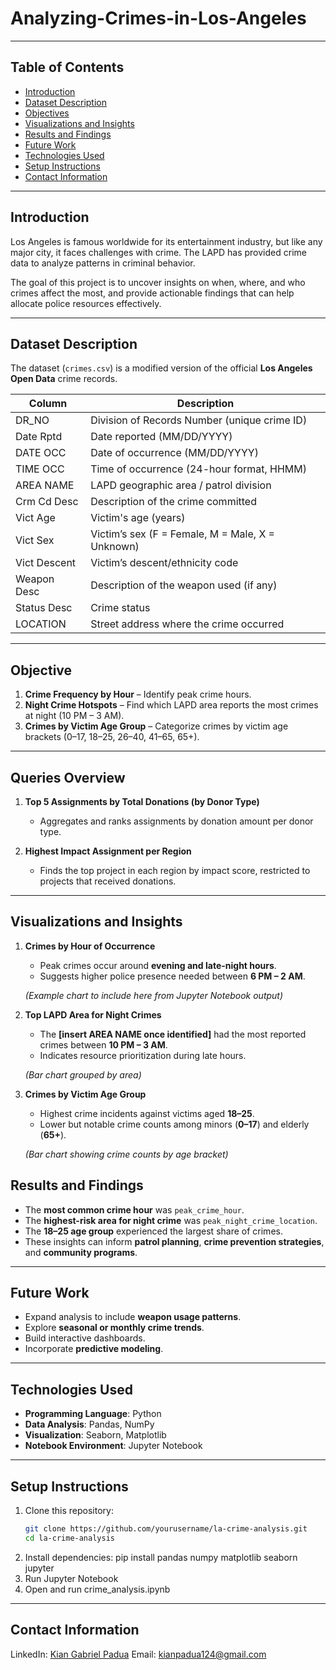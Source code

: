 # Analyzing-Crimes-in-Los-Angeles
---
## Table of Contents
- [Introduction](#introduction)  
- [Dataset Description](#dataset-description)  
- [Objectives](#objectives)   
- [Visualizations and Insights](#visualizations-and-insights)  
- [Results and Findings](#results-and-findings)  
- [Future Work](#future-work)  
- [Technologies Used](#technologies-used)  
- [Setup Instructions](#setup-instructions)  
- [Contact Information](#contact-information) 
---

## Introduction
Los Angeles is famous worldwide for its entertainment industry, but like any major city, it faces challenges with crime. The LAPD has provided crime data to analyze patterns in criminal behavior.

The goal of this project is to uncover insights on when, where, and who crimes affect the most, and provide actionable findings that can help allocate police resources effectively.

---

## Dataset Description
The dataset (`crimes.csv`) is a modified version of the official **Los Angeles Open Data** crime records.  

| Column        | Description                                                                 |
|---------------|-----------------------------------------------------------------------------|
| DR_NO         | Division of Records Number (unique crime ID)                                |
| Date Rptd     | Date reported (MM/DD/YYYY)                                                  |
| DATE OCC      | Date of occurrence (MM/DD/YYYY)                                             |
| TIME OCC      | Time of occurrence (24-hour format, HHMM)                                   |
| AREA NAME     | LAPD geographic area / patrol division                                      |
| Crm Cd Desc   | Description of the crime committed                                          |
| Vict Age      | Victim's age (years)                                                        |
| Vict Sex      | Victim’s sex (F = Female, M = Male, X = Unknown)                            |
| Vict Descent  | Victim’s descent/ethnicity code                                             |
| Weapon Desc   | Description of the weapon used (if any)                                     |
| Status Desc   | Crime status                                                                |
| LOCATION      | Street address where the crime occurred
---

## Objective
1. **Crime Frequency by Hour** – Identify peak crime hours.  
2. **Night Crime Hotspots** – Find which LAPD area reports the most crimes at night (10 PM – 3 AM).  
3. **Crimes by Victim Age Group** – Categorize crimes by victim age brackets (0–17, 18–25, 26–40, 41–65, 65+).  

---

## Queries Overview
1. **Top 5 Assignments by Total Donations (by Donor Type)**  
   - Aggregates and ranks assignments by donation amount per donor type.  

2. **Highest Impact Assignment per Region**  
   - Finds the top project in each region by impact score, restricted to projects that received donations.  

---

## Visualizations and Insights  

1. **Crimes by Hour of Occurrence**  
   - Peak crimes occur around **evening and late-night hours**.  
   - Suggests higher police presence needed between **6 PM – 2 AM**.  

   *(Example chart to include here from Jupyter Notebook output)*  

2. **Top LAPD Area for Night Crimes**  
   - The **[insert AREA NAME once identified]** had the most reported crimes between **10 PM – 3 AM**.  
   - Indicates resource prioritization during late hours.  

   *(Bar chart grouped by area)*  

3. **Crimes by Victim Age Group**  
   - Highest crime incidents against victims aged **18–25**.  
   - Lower but notable crime counts among minors (**0–17**) and elderly (**65+**).  

   *(Bar chart showing crime counts by age bracket)*

## Results and Findings  
- The **most common crime hour** was `peak_crime_hour`.  
- The **highest-risk area for night crime** was `peak_night_crime_location`.  
- The **18–25 age group** experienced the largest share of crimes.  
- These insights can inform **patrol planning**, **crime prevention strategies**, and **community programs**.  

---

## Future Work
- Expand analysis to include **weapon usage patterns**.  
- Explore **seasonal or monthly crime trends**.  
- Build interactive dashboards.  
- Incorporate **predictive modeling**. 

---

## Technologies Used
- **Programming Language**: Python  
- **Data Analysis**: Pandas, NumPy  
- **Visualization**: Seaborn, Matplotlib  
- **Notebook Environment**: Jupyter Notebook

---

## Setup Instructions
1. Clone this repository:  
   ```bash
   git clone https://github.com/yourusername/la-crime-analysis.git
   cd la-crime-analysis
2. Install dependencies:
   pip install pandas numpy matplotlib seaborn jupyter
3. Run Jupyter Notebook
4. Open and run crime_analysis.ipynb

---

## Contact Information
LinkedIn: [Kian Gabriel Padua](www.linkedin.com/in/kian-gabriel-padua-0863ab1ab)
Email: kianpadua124@gmail.com




